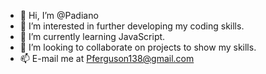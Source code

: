 - 👋 Hi, I’m @Padiano
- 👀 I’m interested in further developing my coding skills.
- 🌱 I’m currently learning JavaScript.
- 💞️ I’m looking to collaborate on projects to show my skills.
- 📫 E-mail me at Pferguson138@gmail.com

<!---
Padiano/Padiano is a ✨ special ✨ repository because its `README.md` (this file) appears on your GitHub profile.
You can click the Preview link to take a look at your changes.
--->
